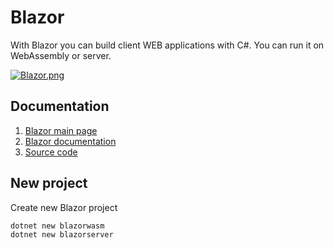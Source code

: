 # Blazor

With Blazor you can build client WEB applications with C#. You can run it on WebAssembly or server.

[![Blazor.png](https://www.snapagogo.com/images/2020/05/30/Blazor.png)](https://www.snapagogo.com/image/cmbyKQ)

## Documentation

1. [Blazor main page](https://blazor.net)
2. [Blazor documentation](https://docs.microsoft.com/en-us/aspnet/core/blazor/)
3. [Source code](https://github.com/dotnet/blazor)

## New project

Create new Blazor project

```bash
dotnet new blazorwasm
dotnet new blazorserver
```
